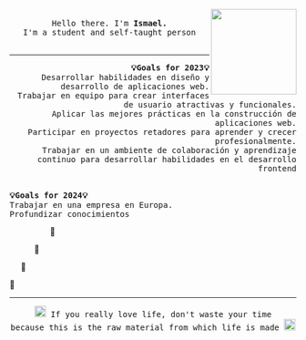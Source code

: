 <p align="center">
  <br>
  <br>
  <br>
  <img src="https://media.giphy.com/media/ssm0SSwVbICGc/giphy.gif" width="150" align= "right"/>
   <br>
  <samp>Hello there. I'm <strong>Ismael.</strong><br> I'm a student and self-taught person</samp>
  <br>
  <br

</p>

------------


<p align ="right">
<samp><strong>💡Goals for 2023💡</samp></strong><br>
<samp> Desarrollar habilidades en diseño y desarrollo de aplicaciones web.</samp><br>
<samp> Trabajar en equipo para crear interfaces de usuario atractivas y funcionales.</samp><br>
<samp> Aplicar las mejores prácticas en la construcción de aplicaciones web.</samp><br>
<samp> Participar en proyectos retadores para aprender y crecer profesionalmente.</samp><br>
<samp> Trabajar en un ambiente de colaboración y aprendizaje continuo para desarrollar habilidades en el desarrollo frontend</samp><br>
<br/>

  
<samp><strong>💡Goals for 2024💡</samp></strong><br>
<samp>Trabajar en una empresa en Europa.</samp><br>
<samp>Profundizar conocimientos</samp>
</p>

 <p align ="left">&nbsp &nbsp &nbsp &nbsp &nbsp &nbsp &nbsp &nbsp &nbsp 🚀</p>
 <p align ="left"> &nbsp &nbsp &nbsp &nbsp &nbsp &nbsp🚀</p>
 <p align ="left"> &nbsp &nbsp &nbsp🚀</p>
 <p align ="left">🚀</p>
 
------------

<p align ="center">
<img src="https://media.giphy.com/media/NpC4ON7QVoznhNOzIY/giphy.gif" width="20" /><samp> If you really love life, don't waste your time <br> because this is the raw material from which life is made  </samp><img src="https://media.giphy.com/media/NpC4ON7QVoznhNOzIY/giphy.gif" width="20" />
</p>
